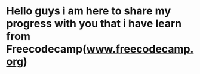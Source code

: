 # Hello guys i am here to share my progress with you that i have learn from Freecodecamp(www.freecodecamp.org)

